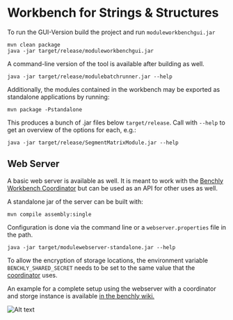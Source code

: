 

# Workbench for Strings & Structures

To run the GUI-Version build the project and run `moduleworkbenchgui.jar`

```
mvn clean package
java -jar target/release/moduleworkbenchgui.jar
```

A command-line version of the tool is available after building as well.

```
java -jar target/release/modulebatchrunner.jar --help
```

Additionally, the modules contained in the workbench may be exported as standalone applications by running:

```
mvn package -Pstandalone
```

This produces a bunch of .jar files below `target/release`. Call with `--help` to get an overview of the options for each, e.g.:

```
java -jar target/release/SegmentMatrixModule.jar --help
```

## Web Server

A basic web server is available as well. It is meant to work with the [Benchly Workbench Coordinator](https://github.com/spinfo/benchly) but can be used as an API for other uses as well.

A standalone jar of the server can be built with:

```
mvn compile assembly:single
```

Configuration is done via the command line or a `webserver.properties` file in the path.

```
java -jar target/modulewebserver-standalone.jar --help
```

To allow the encryption of storage locations, the environment variable `BENCHLY_SHARED_SECRET` needs to be set to the same value that the [coordinator](https://github.com/spinfo/benchly) uses.

An example for a complete setup using the webserver with a coordinator and storge instance is available [in the benchly wiki.](https://github.com/spinfo/benchly/wiki/Simple-Setup)


![Alt text](http://www.spinfo.phil-fak.uni-koeln.de/sites/spinfo/_processed_/csm_UoC_Logo_mit_Excellent_Schriftzug_blau_19befdf80a.jpg)

